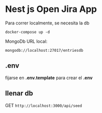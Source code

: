 # Nest js Open Jira App

Para correr localmente, se necesita la db 

```
docker-compose up -d
```

MongoDb URL local:

```
mongodb://localhost:27017/entriesdb
```

## .env

fijarse en __.env.template__ para crear el __.env__

## llenar db

GET ``` http://localhost:3000/api/seed ```